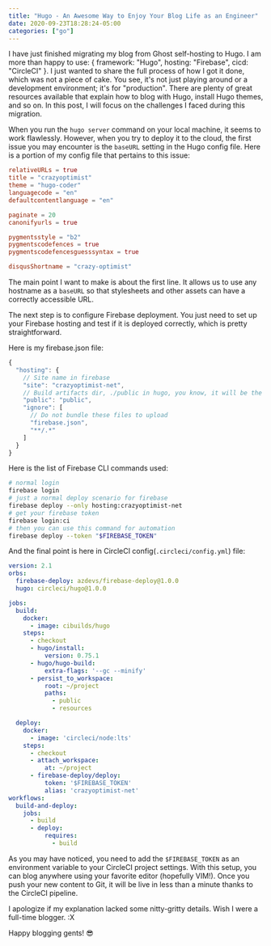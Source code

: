 ```yaml
---
title: "Hugo - An Awesome Way to Enjoy Your Blog Life as an Engineer"
date: 2020-09-23T18:28:24-05:00
categories: ["go"]
---
```


I have just finished migrating my blog from Ghost self-hosting to Hugo. I am more than happy to use: { framework: "Hugo", hosting: "Firebase", cicd: "CircleCI" }. I just wanted to share the full process of how I got it done, which was not a piece of cake. You see, it's not just playing around or a development environment; it's for "production". There are plenty of great resources available that explain how to blog with Hugo, install Hugo themes, and so on. In this post, I will focus on the challenges I faced during this migration.

When you run the `hugo server` command on your local machine, it seems to work flawlessly. However, when you try to deploy it to the cloud, the first issue you may encounter is the `baseURL` setting in the Hugo config file. Here is a portion of my config file that pertains to this issue:

```toml
relativeURLs = true
title = "crazyoptimist"
theme = "hugo-coder"
languagecode = "en"
defaultcontentlanguage = "en"

paginate = 20
canonifyurls = true

pygmentsstyle = "b2"
pygmentscodefences = true
pygmentscodefencesguesssyntax = true

disqusShortname = "crazy-optimist"
```

The main point I want to make is about the first line. It allows us to use any hostname as a `baseURL` so that stylesheets and other assets can have a correctly accessible URL.

The next step is to configure Firebase deployment. You just need to set up your Firebase hosting and test if it is deployed correctly, which is pretty straightforward.

Here is my firebase.json file:

```js
{
  "hosting": {
    // Site name in firebase
    "site": "crazyoptimist-net",
    // Build artifacts dir, ./public in hugo, you know, it will be the web root on the fly
    "public": "public",
    "ignore": [
      // Do not bundle these files to upload
      "firebase.json",
      "**/.*"
    ]
  }
}
```

Here is the list of Firebase CLI commands used:

```bash
# normal login
firebase login
# just a normal deploy scenario for firebase
firebase deploy --only hosting:crazyoptimist-net
# get your firebase token
firebase login:ci
# then you can use this command for automation
firebase deploy --token "$FIREBASE_TOKEN"
```

And the final point is here in CircleCI config(`.circleci/config.yml`) file:

```yaml
version: 2.1
orbs:
  firebase-deploy: azdevs/firebase-deploy@1.0.0
  hugo: circleci/hugo@1.0.0

jobs:
  build:
    docker:
      - image: cibuilds/hugo
    steps:
      - checkout
      - hugo/install:
          version: 0.75.1
      - hugo/hugo-build:
          extra-flags: '--gc --minify'
      - persist_to_workspace:
          root: ~/project
          paths:
            - public
            - resources

  deploy:
    docker:
      - image: 'circleci/node:lts'
    steps:
      - checkout
      - attach_workspace:
          at: ~/project
      - firebase-deploy/deploy:
          token: '$FIREBASE_TOKEN'
          alias: 'crazyoptimist-net'
workflows:
  build-and-deploy:
    jobs:
      - build
      - deploy:
          requires:
            - build
```

As you may have noticed, you need to add the `$FIREBASE_TOKEN` as an environment variable to your CircleCI project settings. With this setup, you can blog anywhere using your favorite editor (hopefully VIM!). Once you push your new content to Git, it will be live in less than a minute thanks to the CircleCI pipeline.

I apologize if my explanation lacked some nitty-gritty details. Wish I were a full-time blogger. :X

Happy blogging gents! 😎
